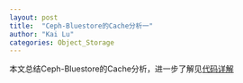 ```yaml
---
layout: post
title:  "Ceph-Bluestore的Cache分析一"
author: "Kai Lu"
categories: Object_Storage
---
```


本文总结Ceph-Bluestore的Cache分析，进一步了解见[代码详解](2020-08-12-Ceph-Bluestore的Cache分析2.md)

<div  align="center">  
<object data="../files/BlueStore Cache总揽.pdf" width="1000" height="1000" type='application/pdf'/>
</div>